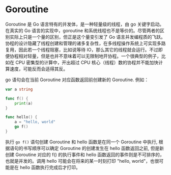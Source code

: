 # Goroutine

Goroutine 是 Go 语言特有的并发体，是一种轻量级的线程，由 go 关键字启动。在真实的 Go 语言的实现中，goroutine 和系统线程也不是等价的。尽管两者的区别实际上只是一个量的区别，但正是这个量变引发了 Go 语言并发编程质的飞跃。协程的设计隐藏了线程创建和管理的诸多复杂性，在多线程操作系统上可实现多路复用，因此若一个线程阻塞，比如说等待 IO，那么其它的线程就会运行。不过即便协程相对轻量，但是也并不意味着可以无限制地开协程。一个很典型的例子，比如在 CPU 密集型的计算中，开出超过 CPU 核心（线程）数的协程并不能加快计算速度，可能反而会适得其反。

go 语句会在当前 Goroutine 对应函数返回前创建新的 Goroutine. 例如：

```go
var a string

func f() {
	print(a)
}

func hello() {
	a = "hello, world"
	go f()
}
```

执行 `go f()` 语句创建 Goroutine 和 hello 函数是在同一个 Goroutine 中执行, 根据语句的书写顺序可以确定 Goroutine 的创建发生在 hello 函数返回之前, 但是新创建 Goroutine 对应的 f() 的执行事件和 hello 函数返回的事件则是不可排序的，也就是并发的。调用 hello 可能会在将来的某一时刻打印 "hello, world"，也很可能是在 hello 函数执行完成后才打印。
